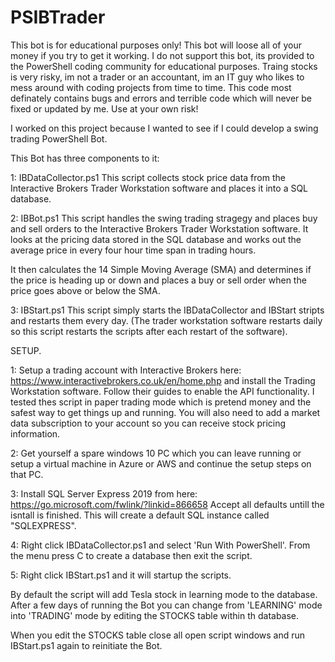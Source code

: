 # PSIBTrader

This bot is for educational purposes only!
This bot will loose all of your money if you try to get it working.
I do not support this bot, its provided to the PowerShell coding community for educational purposes.
Traing stocks is very risky, im not a trader or an accountant, im an IT guy who likes to mess around with coding projects from time to time.
This code most definately contains bugs and errors and terrible code which will never be fixed or updated by me.
Use at your own risk!


I worked on this project because I wanted to see if I could develop a swing trading PowerShell Bot. 


This Bot has three components to it:

1: IBDataCollector.ps1 This script collects stock price data from the Interactive Brokers Trader Workstation software and places it into a SQL database.

2: IBBot.ps1 This script handles the swing trading stragegy and places buy and sell orders to the Interactive Brokers Trader Workstation software. It looks at the pricing data stored in the SQL database and works out the average price in every four hour time span in trading hours.

It then calculates the 14 Simple Moving Average (SMA) and determines if the price is heading up or down and places a buy or sell order when the price goes above or below the SMA.

3: IBStart.ps1 This script simply starts the IBDataCollector and IBStart stripts and restarts them every day. (The trader workstation software restarts daily so this script restarts the scripts after each restart of the software).

SETUP.

1: Setup a trading account with Interactive Brokers here: https://www.interactivebrokers.co.uk/en/home.php and install the Trading Workstation software. Follow their guides to enable the API functionality. I tested thes script in paper trading mode which is pretend money and the safest way to get things up and running. You will also need to add a market data subscription to your account so you can receive stock pricing information.

2: Get yourself a spare windows 10 PC which you can leave running or setup a virtual machine in Azure or AWS and continue the setup steps on that PC.

3: Install SQL Server Express 2019 from here: https://go.microsoft.com/fwlink/?linkid=866658 Accept all defaults untill the isntall is finished. This will create a default SQL instance called "SQLEXPRESS".

4: Right click IBDataCollector.ps1 and select 'Run With PowerShell'. From the menu press C to create a database then exit the script.

5: Right click IBStart.ps1 and it will startup the scripts.

By default the script will add Tesla stock in learning mode to the database. After a few days of running the Bot you can change from 'LEARNING' mode into 'TRADING' mode by editing the STOCKS table within th database.

When you edit the STOCKS table close all open script windows and run IBStart.ps1 again to reinitiate the Bot.

